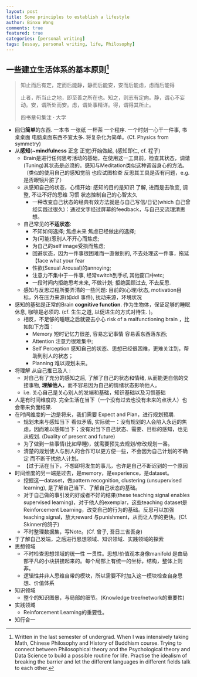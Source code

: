 ```yaml
---
layout: post
title: Some principles to establish a lifestyle
author: Binxu Wang
comments: true
featured: true
categories: [personal writing]
tags: [essay, personal writing, life, Philosophy]
---
```


## 一些建立生活体系的基本原则[^1]

> 知止而后有定，定而后能静，静而后能安，安而后能虑，虑而后能得
>
> 止者，所当止之地，即至善之所在也。知之，则志有定向。静，谓心不妄动。安，谓所处而安。虑，谓处事精详。得，谓得其所止。
>
> 四书章句集注 · 大学

* 回归**简单**的东西. 一本书 一张纸 一杯茶 一个程序. 一个时刻一心干一件事, 书桌桌面 电脑桌面东西不宜太多. 将复杂化为简单。(Cf. Physics from symmetry)
* 从**感知**(~**mindfulness** 正念 正觉)开始做起, (感知即仁, cf. 程子) 
  * Brain是进行任何思考活动的基础，在使用这一工具前，检查其状态，调谐(Tuning)其状态是必须的。感知与Meditation类似这种调谐身心的方法。（类似的使用自己的感知觉前 也应试图检查 反思其工具是否有问题，e.g. 是否眼镜片脏了）
  * 从感知自己的状态，心情开始: 感知的目的是知识 了解, 进而是去改变, 调整, 不让不好的思维 习惯 状态控制自己的心智太久
    * 一种改变自己状态的经典有效方法就是与自己写信/日记(which 自己曾经实践过很久)：通过文字经过屏幕的feedback，与自己交流理清思想。
  * 自己常见的**不适状态**:  
    * 不知如何选择; 焦虑未来 焦虑已经做出的选择; 
    * 为(可能)惹别人不开心而焦虑; 
    * 为自己的self image受损而焦虑; 
    * 回避状态，因为一件事很困难而一直做别的, 不去处理这一件事，拖延 【face what your fear
    * 性欲(Sexual Arousal)的annoying; 
    * 注意力不集中于一件事, 经常switch到手机 其他窗口中etc;
    * 一段时间内拒绝思考未来, 不做计划; 拒绝回顾过去, 不去反思. 
  * 感知与反思过程所要弄清的一些问题: 目前的(心理)状态, motivation目标，外在压力来源(如ddl 事件), 扰动来源，环境状况
* 感知的基础是正常的Brain **cognitive function**. 作为生物体，保证足够的睡眠休息, 咖啡是必须的. (cf. 生生之道, 以促进生的方式对待生. )。
  * 相反，不足够的睡眠之后就要去小心 risk of a malfunctioning brain ，比如如下方面：
    * Memory 短时记忆力很差, 容易忘记事情 容易丢东西落东西; 
    * Attention 注意力很难集中; 
    * Self Perception 感知自己的状态、思想已经很困难，更难关注到，帮助到别人的状态；
    * Planning 难以规划未来。
* 将理解 从自己推已及人 : 
  * 对自己有了充分的感知之后, 了解了自己的状态和情绪, 从而能更自信的交接事物, **理解他人**，而不容易因为自己的情绪状态影响他人。
  * i.e. 关心自己是关心别人的发端和基础，知识基础以及习惯基础
* 人是有时间维度的. 完全生活在当下（一个没有过去也没有未来的点状人）也会带来负面结果. 
* 在时间维度的一边是将来，我们需要 Expect and Plan，进行规划预期. 
  * 规划未来与感知当下 看似矛盾, 实际统一：没有规划的人会陷入永远的焦虑，因而难以感知当下；没有对当下自己状态、需要、目标的感知，也无从规划. (Duality of present and future)
  * 为了做到一些事情(比如早睡)，就需要预先去规划/修改规划一番。
  * 清楚的规划使人与别人的合作可以更方便一些，不会因为自己计划的不确定 而不断干扰他人计划。
  * 【过于活在当下，不想即将发生的事儿，也许是自己不断迟到的一个原因
* 时间维度的另一端是过去，是memory，是experience，是dataset。
  * 挖掘这一dataset，做pattern recognition, clustering (unsupervised learning), 是了解自己当下、了解自己状态的基础。
  * 对于自己做的事引发的好或者不好的结果(these teaching signal enables supervised learning)，对于他人的exemplar，这些teaching dataset是Reinforcement Learning，改变自己的行为的基础。反思可以加强teaching signal，放大reward 与punishment，从而让人学的更快。(Cf. Skinner的鸽子)
  * 不时整理数据集，写Note。(Cf. 曾子, 吾日三省吾身)
* 于了解自己发端，之后进行思想领域、知识领域、实践领域的探索
* 思想领域 
  * 不时检查思想领域的统一性 一贯性。思想/价值观本身像manifold 是由局部平凡的小块拼接起来的。每个局部上有统一的坐标，结构，整体上则非。
  * 逻辑性并非人思维自带的模块，所以需要不时加入这一模块检查自身思想、价值体系 
* 知识领域
  * 整个的知识图景，与局部的细节。(Knowledge tree/network的重要性)
* 实践领域 
  - Reinforcement Learning的重要性。
* 知行合一 

[^1]: Written in the last semester of undergrad. When I was intensively taking Math, Chinese Philosophy and History of Buddhism course. Trying to connect between Philosophical theory and the Psychological theory and Data Science to build a possible routine for life. Practise the idealism of breaking the barrier and let the different languages in different fields talk to each other. 




